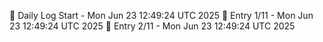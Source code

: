 📅 Daily Log Start - Mon Jun 23 12:49:24 UTC 2025
📌 Entry 1/11 - Mon Jun 23 12:49:24 UTC 2025
📌 Entry 2/11 - Mon Jun 23 12:49:24 UTC 2025
